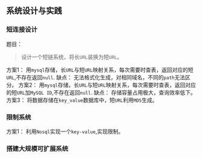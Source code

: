 ## 系统设计与实践
### 短连接设计
题目：
> 设计一个短链系统，将长`URL`装换为短`URL`。

方案1：
用`mysql`存储，长`URL`与短`URL`映射关系，每次需要时查表，返回对应的短`URL`,不存在返回`null`.
缺点：
    无法格式化生成，对相同域名，不同的`path`无法区分。
方案2：
用`mysql`存储，长`URL`与短`URL`映射关系，每次需要时查表，返回对应的短`URL`加`MySQL ID`,不存在返回`null`.
缺点：
   存储容量占用极大，查询效率低下。
方案3：
将数据存储在`key_value`数据库中，短`URL`利用`MD5`生成。

### 限制系统
方案1：
利用`Nosql`实现一个`key-value`,实现限制。

### 搭建大规模可扩展系统






